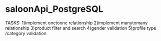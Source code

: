 # saloonApi_PostgreSQL

TASKS:
	1)implement onetoone relationship
	2)implement manytomany relationship
	3)product filter and search
	4)gender validation
	5)profile type /category validation
